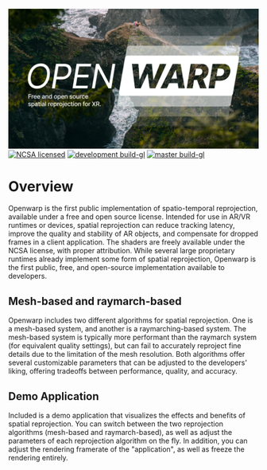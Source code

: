 ![logo](resources/logo.png)
[![NCSA licensed](https://img.shields.io/badge/license-NCSA-blue.svg)](LICENSE)
[![development build-gl](https://github.com/Zee2/openwarp/workflows/development%20build-gl/badge.svg)](https://github.com/Zee2/openwarp/actions)
[![master build-gl](https://github.com/Zee2/openwarp/workflows/master%20build-gl/badge.svg)](https://github.com/Zee2/openwarp/actions)


# Overview

Openwarp is the first public implementation of spatio-temporal reprojection, available under a free and open source license. Intended for use in AR/VR runtimes or devices, spatial reprojection can reduce tracking latency, improve the quality and stability of AR objects, and compensate for dropped frames in a client application. The shaders are freely available under the NCSA license, with proper attribution. While several large proprietary runtimes already implement some form of spatial reprojection, Openwarp is the first public, free, and open-source implementation available to developers. 

## Mesh-based and raymarch-based

Openwarp includes two different algorithms for spatial reprojection. One is a mesh-based system, and another is a raymarching-based system. The mesh-based system is typically more performant than the raymarch system (for equivalent quality settings), but can fail to accurately reproject fine details due to the limitation of the mesh resolution. Both algorithms offer several customizable parameters that can be adjusted to the developers' liking, offering tradeoffs between performance, quality, and accuracy.

## Demo Application

Included is a demo application that visualizes the effects and benefits of spatial reprojection. You can switch between the two reprojection algorithms (mesh-based and raymarch-based), as well as adjust the parameters of each reprojection algorithm on the fly. In addition, you can adjust the rendering framerate of the "application", as well as freeze the rendering entirely.